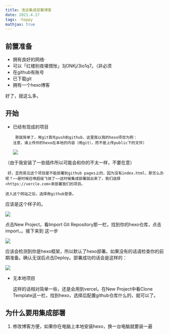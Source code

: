 ```yaml
---
title: 浅谈集成部署博客
date: 2021.4.17
tags: -happy
mathjax: true
---
```

## 前置准备
+ 拥有良好的网络·
+ 可以「红楼别夜堪惆怅」3jONKj/3io1q7。（非必须
+ 在github有账号
+ 已下载git
+ 拥有一个hexo博客

好了，就这么多。

## 开始
  + 已经有现成的项目

         那就简单了，用git首先push到github，这里我以我的hexo项目为例：
        注意，请上传你的hexo在本地的内容（用git），而不是上传public下的文件）

      ![](https://i.loli.net/2021/04/17/LEs9e64hvdctNjI.png)

   （由于我安装了一些插件所以可能会和你的不太一样，不要在意）

     好，显而易见这个项目是不能部署到github pages上的，因为没有index.html，那怎么办呢？~~是时候召唤超级飞侠了~~这时候集成部署就出来了，我们选择<https://vercle.com>来部署我们的项目。

    进入这个网站之后，选择用github登录。
应该是这个样子的。

   ![](https://i.loli.net/2021/04/17/SsA5exrcaiwgDZR.png)

 点击New Project，看Import Git Repository那一栏，找到你的hexo仓库，点击import，。接下来到
  这一步

  ![](https://i.loli.net/2021/04/17/V3n8OLChWjEt7aR.png)

 应该会检测到你是hexo框架，所以默认了hexo部署。如果没有的话请检查你的前期准备。确认无误后点击Deploy。部署成功的话会是这样的：
 
![](https://i.loli.net/2021/04/17/TgohVKOEYwepsmk.png)

   + 无本地项目

      这样的话相对简单一些，还是会用到vercel。在New Project中看Clone Template这一栏，找到hexo，选择后配置github仓库什么的，就可以了。
 
## 为什么要用集成部署
  1. 修改博客方便，如果你在电脑上本地安装hexo，换一台电脑就要装一遍